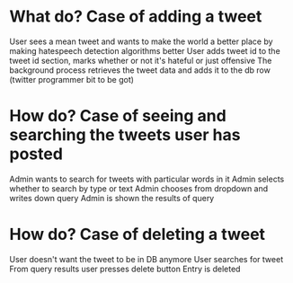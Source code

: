 # What do? Case of adding a tweet
User sees a mean tweet and wants to make the world a better place by making hatespeech detection algorithms better
User adds tweet id to the tweet id section, marks whether or not it's hateful or just offensive
The background process retrieves the tweet data and adds it to the db row (twitter programmer bit to be got)

# How do? Case of seeing and searching the tweets user has posted
Admin wants to search for tweets with particular words in it
Admin selects whether to search by type or text
Admin chooses from dropdown and writes down query
Admin is shown the results of query

# How do? Case of deleting a tweet
User doesn't want the tweet to be in DB anymore
User searches for tweet
From query results user presses delete button
Entry is deleted
